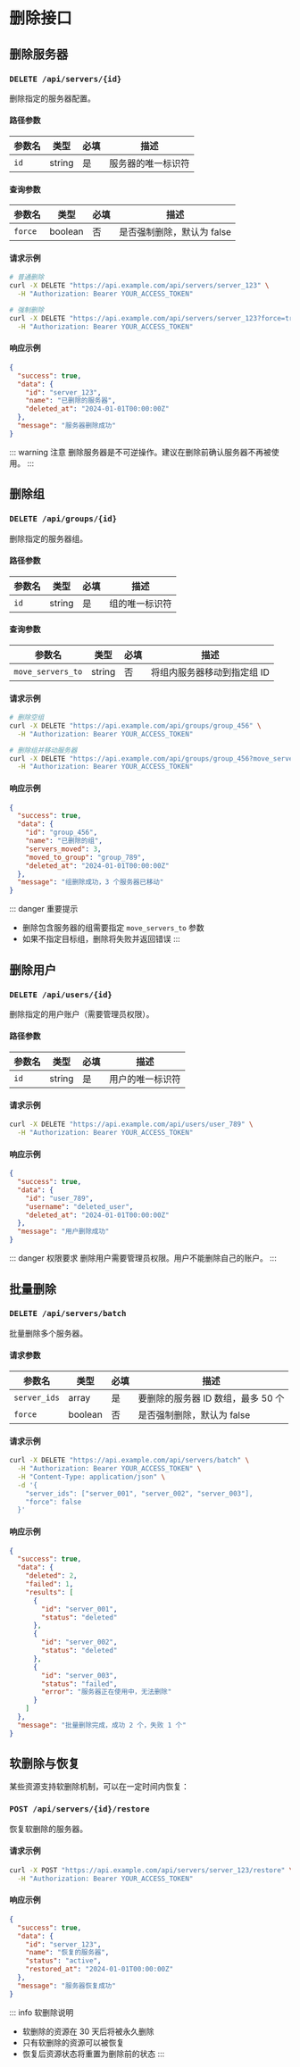 # 删除接口

## 删除服务器

### `DELETE /api/servers/{id}`

删除指定的服务器配置。

#### 路径参数

| 参数名 | 类型 | 必填 | 描述 |
|--------|------|------|------|
| `id` | string | 是 | 服务器的唯一标识符 |

#### 查询参数

| 参数名 | 类型 | 必填 | 描述 |
|--------|------|------|------|
| `force` | boolean | 否 | 是否强制删除，默认为 false |

#### 请求示例

```bash
# 普通删除
curl -X DELETE "https://api.example.com/api/servers/server_123" \
  -H "Authorization: Bearer YOUR_ACCESS_TOKEN"

# 强制删除
curl -X DELETE "https://api.example.com/api/servers/server_123?force=true" \
  -H "Authorization: Bearer YOUR_ACCESS_TOKEN"
```

#### 响应示例

```json
{
  "success": true,
  "data": {
    "id": "server_123",
    "name": "已删除的服务器",
    "deleted_at": "2024-01-01T00:00:00Z"
  },
  "message": "服务器删除成功"
}
```

::: warning 注意
删除服务器是不可逆操作。建议在删除前确认服务器不再被使用。
:::

## 删除组

### `DELETE /api/groups/{id}`

删除指定的服务器组。

#### 路径参数

| 参数名 | 类型 | 必填 | 描述 |
|--------|------|------|------|
| `id` | string | 是 | 组的唯一标识符 |

#### 查询参数

| 参数名 | 类型 | 必填 | 描述 |
|--------|------|------|------|
| `move_servers_to` | string | 否 | 将组内服务器移动到指定组 ID |

#### 请求示例

```bash
# 删除空组
curl -X DELETE "https://api.example.com/api/groups/group_456" \
  -H "Authorization: Bearer YOUR_ACCESS_TOKEN"

# 删除组并移动服务器
curl -X DELETE "https://api.example.com/api/groups/group_456?move_servers_to=group_789" \
  -H "Authorization: Bearer YOUR_ACCESS_TOKEN"
```

#### 响应示例

```json
{
  "success": true,
  "data": {
    "id": "group_456",
    "name": "已删除的组",
    "servers_moved": 3,
    "moved_to_group": "group_789",
    "deleted_at": "2024-01-01T00:00:00Z"
  },
  "message": "组删除成功，3 个服务器已移动"
}
```

::: danger 重要提示
- 删除包含服务器的组需要指定 `move_servers_to` 参数
- 如果不指定目标组，删除将失败并返回错误
:::

## 删除用户

### `DELETE /api/users/{id}`

删除指定的用户账户（需要管理员权限）。

#### 路径参数

| 参数名 | 类型 | 必填 | 描述 |
|--------|------|------|------|
| `id` | string | 是 | 用户的唯一标识符 |

#### 请求示例

```bash
curl -X DELETE "https://api.example.com/api/users/user_789" \
  -H "Authorization: Bearer YOUR_ACCESS_TOKEN"
```

#### 响应示例

```json
{
  "success": true,
  "data": {
    "id": "user_789",
    "username": "deleted_user",
    "deleted_at": "2024-01-01T00:00:00Z"
  },
  "message": "用户删除成功"
}
```

::: danger 权限要求
删除用户需要管理员权限。用户不能删除自己的账户。
:::

## 批量删除

### `DELETE /api/servers/batch`

批量删除多个服务器。

#### 请求参数

| 参数名 | 类型 | 必填 | 描述 |
|--------|------|------|------|
| `server_ids` | array | 是 | 要删除的服务器 ID 数组，最多 50 个 |
| `force` | boolean | 否 | 是否强制删除，默认为 false |

#### 请求示例

```bash
curl -X DELETE "https://api.example.com/api/servers/batch" \
  -H "Authorization: Bearer YOUR_ACCESS_TOKEN" \
  -H "Content-Type: application/json" \
  -d '{
    "server_ids": ["server_001", "server_002", "server_003"],
    "force": false
  }'
```

#### 响应示例

```json
{
  "success": true,
  "data": {
    "deleted": 2,
    "failed": 1,
    "results": [
      {
        "id": "server_001",
        "status": "deleted"
      },
      {
        "id": "server_002",
        "status": "deleted"
      },
      {
        "id": "server_003",
        "status": "failed",
        "error": "服务器正在使用中，无法删除"
      }
    ]
  },
  "message": "批量删除完成，成功 2 个，失败 1 个"
}
```

## 软删除与恢复

某些资源支持软删除机制，可以在一定时间内恢复：

### `POST /api/servers/{id}/restore`

恢复软删除的服务器。

#### 请求示例

```bash
curl -X POST "https://api.example.com/api/servers/server_123/restore" \
  -H "Authorization: Bearer YOUR_ACCESS_TOKEN"
```

#### 响应示例

```json
{
  "success": true,
  "data": {
    "id": "server_123",
    "name": "恢复的服务器",
    "status": "active",
    "restored_at": "2024-01-01T00:00:00Z"
  },
  "message": "服务器恢复成功"
}
```

::: info 软删除说明
- 软删除的资源在 30 天后将被永久删除
- 只有软删除的资源可以被恢复
- 恢复后资源状态将重置为删除前的状态
::: 
